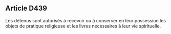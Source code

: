 Article D439
----
Les détenus sont autorisés à recevoir ou à conserver en leur possession les
objets de pratique religieuse et les livres nécessaires à leur vie spirituelle.

